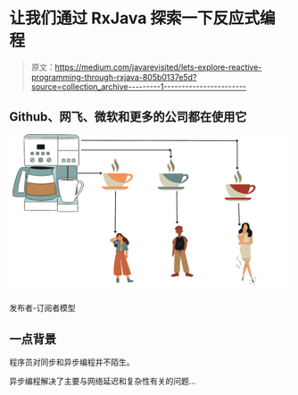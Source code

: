 # 让我们通过 RxJava 探索一下反应式编程

> 原文：<https://medium.com/javarevisited/lets-explore-reactive-programming-through-rxjava-805b0137e5d?source=collection_archive---------1----------------------->

## Github、网飞、微软和更多的公司都在使用它

[![](img/99e4e54b3c1889a03569e6de2f77b418.png)](https://www.java67.com/2021/04/5-free-microservice-courses-for-java.html)

发布者-订阅者模型

## 一点背景

程序员对同步和异步编程并不陌生。

异步编程解决了主要与网络延迟和复杂性有关的问题…